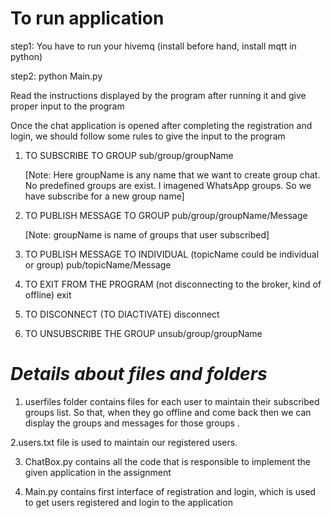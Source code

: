 # To run  application

step1: You have to run your hivemq (install before hand, install mqtt in python) 

step2: python Main.py


 Read the instructions displayed by the program after running it and give proper input to the program
 
 
Once the chat application is opened after completing the registration and login, we should follow some rules to give the input to the program


1. TO SUBSCRIBE TO GROUP
   sub/group/groupName
   
   [Note: Here groupName is any name that we want to create group chat. No predefined groups are exist. I imagened WhatsApp
   groups. So we have subscribe for a new group name]
   
   
2. TO PUBLISH MESSAGE TO GROUP
   pub/group/groupName/Message
   
   [Note: groupName is name of groups that user subscribed]
   
3. TO PUBLISH MESSAGE TO INDIVIDUAL (topicName could be individual or group)
   pub/topicName/Message
   
4. TO  EXIT FROM THE PROGRAM (not disconnecting to the broker, kind of offline)
   exit


5. TO DISCONNECT (TO DIACTIVATE)
   disconnect
   
6. TO UNSUBSCRIBE THE GROUP
   unsub/group/groupName


# *Details about files and folders*
1. userfiles folder contains files for each user to maintain their subscribed groups list. So that, when they go offline and come back then we can display the groups and messages for those groups .

2.users.txt file is used to maintain our registered users. 

3. ChatBox.py contains all the code that is responsible to implement the given application in the assignment

4. Main.py contains first interface of registration and login, which is used to get users registered and login to the application
   
  
